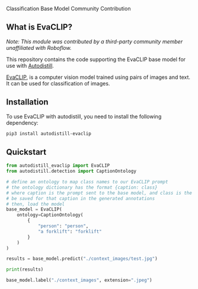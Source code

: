 <span class="cls-button">Classification</span>
<span class="bm-button">Base Model</span>
<span class="cm-button">Community Contribution</span>

## What is EvaCLIP?

_Note: This module was contributed by a third-party community member unaffiliated with Roboflow._ 

This repository contains the code supporting the EvaCLIP base model for use with [Autodistill](https://github.com/autodistill/autodistill).

[EvaCLIP](https://github.com/baaivision/EVA/tree/master/EVA-CLIP), is a computer vision model trained using pairs of images and text. It can be used for classification of images.

## Installation

To use EvaCLIP with autodistill, you need to install the following dependency:

```bash
pip3 install autodistill-evaclip
```

## Quickstart

```python
from autodistill_evaclip import EvaCLIP
from autodistill.detection import CaptionOntology

# define an ontology to map class names to our EvaCLIP prompt
# the ontology dictionary has the format {caption: class}
# where caption is the prompt sent to the base model, and class is the label that will
# be saved for that caption in the generated annotations
# then, load the model
base_model = EvaCLIP(
    ontology=CaptionOntology(
        {
            "person": "person",
            "a forklift": "forklift"
        }
    )
)

results = base_model.predict("./context_images/test.jpg")

print(results)

base_model.label("./context_images", extension=".jpeg")
```
